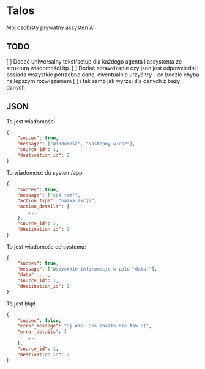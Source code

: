 # Talos
Mój osobisty prywatny assysten AI

## TODO
[ ] Dodać uniwersalny tekst/setup dla każdego agenta i assystenta ze strukturą wiadomości itp.
[ ] Dodać sprawdzanie czy json jest odpoweiedni i posiada wszystkie potrzebne dane, ewentualnie urzyć try - co bedzie chyba najlepszym rozwiązaniem
[ ] i tak samo jak wyrzej dla danych z bazy danych

## JSON
To jest wiadomości
```json
{
    "succes": true,
    "message": ["Wiadomość", "Nastepny wiesz"],
    "source_id": 1,
    "destination_id": 2
}
```

To wiadomość do system/app
```json
{
    "succes": true,
    "message": ["coś tam"],
    "action_type": "nazwa akcji",
    "action_details": {
        ...
    },
    "source_id": 1,
    "destination_id": 2
}
```

To jest wiadomośc od systemu:
```json
{
    "succes": true,
    "message": ["Wszystkie inforamacje w polu 'data'"],
    "data": ...,
    "source_id": 1,
    "destination_id": 2
}
```

To jest błąd
```json
{
    "succes": false,
    "error_message": "Oj nie. Coś poszło nie tak :(",
    "error_details": {
        ...
    },
    "source_id": 1,
    "destination_id": 2
}
```